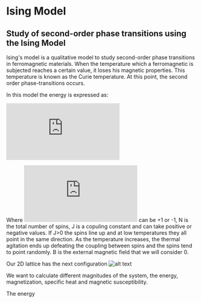 # Ising Model
## Study of second-order phase transitions using the Ising Model

Ising's model is a qualitative model to study second-order phase transitions in ferromagnetic materials. When the temperature  which a ferromagnetic is subjected reaches a certain value, it loses his magnetic properties. This temperature is known as the Curie temperature. At this point, the second order phase-transitions occurs.

In this model the energy is expressed as:


![](https://latex.codecogs.com/gif.latex?E%3D-J%5Csum_%7B%3Cij%3E%7D%5E%7BN%7Ds_%7Bi%7Ds_%7Bj%7D-B%5Csum_%7Bi%7D%5E%7BN%7Ds_%7Bi%7D)        


Where ![](https://latex.codecogs.com/gif.latex?s_%7Bi%7D) can be +1 or -1, N is the total number of spins, J is a copuling constant and can take positive or negative values. If J>0 the spins line up and at low temperatures they all point in the same direction. As the temperature increases, the thermal agitation ends up defeating the coupling between spins and the spins tend to point randomly. B is the external magnetic field that we will consider 0.

Our 2D lattice has the next configuration
![alt text](https://github.com/josemanuelroro/Ising_model/blob/spin.png?raw=true)

We want to calculate different magnitudes of the system, the energy, magnetization, specific heat and magnetic susceptibility.

The energy
